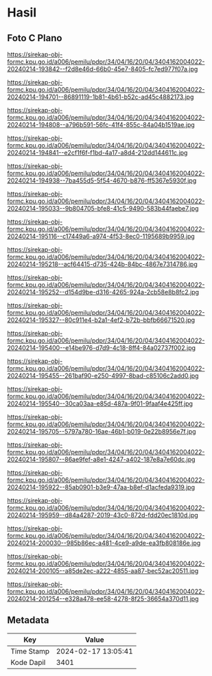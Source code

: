 # Hasil

## Foto C Plano

https://sirekap-obj-formc.kpu.go.id/a006/pemilu/pdpr/34/04/16/20/04/3404162004022-20240214-193842--f2d8e46d-66b0-45e7-8405-fc7ed977f07a.jpg

https://sirekap-obj-formc.kpu.go.id/a006/pemilu/pdpr/34/04/16/20/04/3404162004022-20240214-194701--86891119-1b81-4b61-b52c-ad45c4882173.jpg

https://sirekap-obj-formc.kpu.go.id/a006/pemilu/pdpr/34/04/16/20/04/3404162004022-20240214-194808--a796b591-56fc-41f4-855c-84a04b1519ae.jpg

https://sirekap-obj-formc.kpu.go.id/a006/pemilu/pdpr/34/04/16/20/04/3404162004022-20240214-194841--e2cf1f6f-f1bd-4a17-a8d4-212dd144611c.jpg

https://sirekap-obj-formc.kpu.go.id/a006/pemilu/pdpr/34/04/16/20/04/3404162004022-20240214-194938--7ba455d5-5f54-4670-b876-ff5367e5930f.jpg

https://sirekap-obj-formc.kpu.go.id/a006/pemilu/pdpr/34/04/16/20/04/3404162004022-20240214-195033--9b804705-bfe8-41c5-9490-583b44faebe7.jpg

https://sirekap-obj-formc.kpu.go.id/a006/pemilu/pdpr/34/04/16/20/04/3404162004022-20240214-195116--c17449a6-a974-4f53-8ec0-1195689b9959.jpg

https://sirekap-obj-formc.kpu.go.id/a006/pemilu/pdpr/34/04/16/20/04/3404162004022-20240214-195218--acf64415-d735-424b-84bc-4867e7314786.jpg

https://sirekap-obj-formc.kpu.go.id/a006/pemilu/pdpr/34/04/16/20/04/3404162004022-20240214-195252--d154d9be-d316-4265-924a-2cb58e8b8fc2.jpg

https://sirekap-obj-formc.kpu.go.id/a006/pemilu/pdpr/34/04/16/20/04/3404162004022-20240214-195327--80c911e4-b2a1-4ef2-b72b-bbfb66671520.jpg

https://sirekap-obj-formc.kpu.go.id/a006/pemilu/pdpr/34/04/16/20/04/3404162004022-20240214-195400--e14be976-d7d9-4c18-8ff4-84a02737f002.jpg

https://sirekap-obj-formc.kpu.go.id/a006/pemilu/pdpr/34/04/16/20/04/3404162004022-20240214-195455--261baf90-e250-4997-8bad-c85106c2add0.jpg

https://sirekap-obj-formc.kpu.go.id/a006/pemilu/pdpr/34/04/16/20/04/3404162004022-20240214-195540--30ca03aa-e85d-487a-9f01-9faaf4e425ff.jpg

https://sirekap-obj-formc.kpu.go.id/a006/pemilu/pdpr/34/04/16/20/04/3404162004022-20240214-195705--5797a780-16ae-46b1-b019-0e22b8956e7f.jpg

https://sirekap-obj-formc.kpu.go.id/a006/pemilu/pdpr/34/04/16/20/04/3404162004022-20240214-195807--86ae9fef-a8e1-4247-a402-187e8a7e60dc.jpg

https://sirekap-obj-formc.kpu.go.id/a006/pemilu/pdpr/34/04/16/20/04/3404162004022-20240214-195922--85ab0901-b3e9-47aa-b8ef-d1acfeda9319.jpg

https://sirekap-obj-formc.kpu.go.id/a006/pemilu/pdpr/34/04/16/20/04/3404162004022-20240214-195959--d84a4287-2019-43c0-872d-fdd20ec1810d.jpg

https://sirekap-obj-formc.kpu.go.id/a006/pemilu/pdpr/34/04/16/20/04/3404162004022-20240214-200030--985b86ec-a481-4ce9-a9de-ea3fb808186e.jpg

https://sirekap-obj-formc.kpu.go.id/a006/pemilu/pdpr/34/04/16/20/04/3404162004022-20240214-200105--a85de2ec-a222-4855-aa87-bec52ac20511.jpg

https://sirekap-obj-formc.kpu.go.id/a006/pemilu/pdpr/34/04/16/20/04/3404162004022-20240214-201254--e328a478-ee58-4278-8f25-36654a370d11.jpg


## Metadata

| Key        | Value               |
| ---------- | ------------------- |
| Time Stamp | 2024-02-17 13:05:41 |
| Kode Dapil | 3401                |



